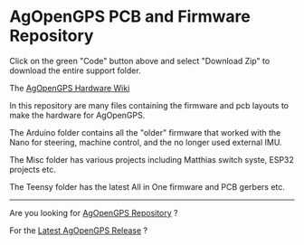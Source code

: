 # AgOpenGPS PCB and Firmware Repository

Click on the green "Code" button above and select "Download Zip" to download the entire support folder.

The [AgOpenGPS Hardware Wiki](https://github.com/farmerbriantee/AgOpenGPS_Boards/wiki)

In this repository are many files containing the firmware and pcb layouts to make the hardware for AgOpenGPS.

The Arduino folder contains all the "older" firmware that worked with the Nano for steering, machine control, and the no longer used external IMU.

The Misc folder has various projects including Matthias switch syste, ESP32 projects etc.

The Teensy folder has the latest All in One firmware and PCB gerbers etc. 

--------------------------------------------------------------------------------------------------------------

Are you looking for [AgOpenGPS Repository](https://github.com/farmerbriantee/AgOpenGPS) ?

For the [Latest AgOpenGPS Release](https://github.com/farmerbriantee/AgOpenGPS/releases) ?
